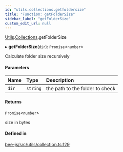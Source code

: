 ```yaml
---
id: "utils.collections.getfoldersize"
title: "Function: getFolderSize"
sidebar_label: "getFolderSize"
custom_edit_url: null
---
```


[Utils](../modules/utils.md).[Collections](../modules/utils.collections.md).getFolderSize

▸ **getFolderSize**(`dir`): `Promise`<`number`\>

Calculate folder size recursively

#### Parameters

| Name | Type | Description |
| :------ | :------ | :------ |
| `dir` | `string` | the path to the folder to check |

#### Returns

`Promise`<`number`\>

size in bytes

#### Defined in

[bee-js/src/utils/collection.ts:129](https://github.com/ethersphere/bee-js/blob/6f227e1/src/utils/collection.ts#L129)
